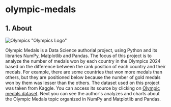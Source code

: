 # olympic-medals

## 1. About

![Olympics](assets/olympics) "Olympics Logo"

  Olympic Medals is a Data Science authorial project, using Python and its libraries NumPy, Matplotlib and Pandas. The focus of this project is to analyze the number of medals won by each country in the Olympics 2024 based on the difference between the rank position of each country and their medals. For example, there are some countries that won more medals than others, but they are positioned below because the number of gold medals won by them was lesser than the others.
	The dataset used on this project was taken from Kaggle. You can access its source by clicking on [Olympic medals dataset](https://www.kaggle.com/datasets/berkayalan/paris-2024-olympics-medals/data). Next you can see the author's analyzes and charts about the Olympic Medals topic organized in NumPy and Matplotlib and Pandas.

